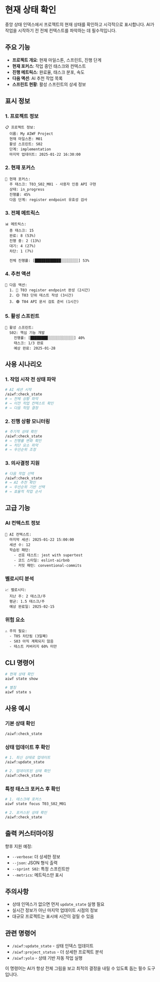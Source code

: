 # 현재 상태 확인

중앙 상태 인덱스에서 프로젝트의 현재 상태를 확인하고 시각적으로 표시합니다. AI가 작업을 시작하기 전 전체 컨텍스트를 파악하는 데 필수적입니다.

## 주요 기능

- **프로젝트 개요**: 현재 마일스톤, 스프린트, 진행 단계
- **현재 포커스**: 작업 중인 태스크와 컨텍스트
- **진행 메트릭스**: 완료율, 태스크 분포, 속도
- **다음 액션**: AI 추천 작업 목록
- **스프린트 현황**: 활성 스프린트의 상세 정보

## 표시 정보

### 1. 프로젝트 정보
```
📋 프로젝트 정보:
  이름: My AIWF Project
  현재 마일스톤: M01
  활성 스프린트: S02
  단계: implementation
  마지막 업데이트: 2025-01-22 16:30:00
```

### 2. 현재 포커스
```
🎯 현재 포커스:
  주 태스크: T03_S02_M01 - 사용자 인증 API 구현
  상태: in_progress
  진행률: 45%
  다음 단계: register endpoint 유효성 검사
```

### 3. 전체 메트릭스
```
📊 메트릭스:
  총 태스크: 15
  완료: 8 (53%)
  진행 중: 2 (13%)
  대기: 4 (27%)
  차단: 1 (7%)

  전체 진행률: [████████████░░░░░░░░] 53%
```

### 4. 추천 액션
```
🚀 다음 액션:
  1. 🔴 T03 register endpoint 완성 (2시간)
  2. 🟡 T03 단위 테스트 작성 (3시간)
  3. 🟢 T04 API 문서 검토 준비 (1시간)
```

### 5. 활성 스프린트
```
📅 활성 스프린트:
  S02: 핵심 기능 개발
    진행률: [████████░░░░░░░░░░░░] 40%
    태스크: 1/3 완료
    예상 완료: 2025-01-28
```

## 사용 시나리오

### 1. 작업 시작 전 상태 파악
```bash
# AI 세션 시작
/aiwf:check_state
# → 전체 상황 파악
# → 이전 작업 컨텍스트 확인
# → 다음 작업 결정
```

### 2. 진행 상황 모니터링
```bash
# 주기적 상태 확인
/aiwf:check_state
# → 진행률 변화 확인
# → 차단 요소 파악
# → 우선순위 조정
```

### 3. 의사결정 지원
```bash
# 다음 작업 선택
/aiwf:check_state
# → AI 추천 확인
# → 우선순위 기반 선택
# → 효율적 작업 순서
```

## 고급 기능

### AI 컨텍스트 정보
```
🤖 AI 컨텍스트:
  마지막 세션: 2025-01-22 15:00:00
  세션 수: 12
  학습된 패턴:
    - 선호 테스트: jest with supertest
    - 코드 스타일: eslint-airbnb
    - 커밋 패턴: conventional-commits
```

### 벨로시티 분석
```
📈 벨로시티:
  지난 주: 2 태스크/주
  평균: 1.5 태스크/주
  예상 완료일: 2025-02-15
```

### 위험 요소
```
⚠️ 주의 필요:
  - T05 차단됨 (3일째)
  - S03 아직 계획되지 않음
  - 테스트 커버리지 60% 미만
```

## CLI 명령어

```bash
# 현재 상태 확인
aiwf state show

# 별칭
aiwf state s
```

## 사용 예시

### 기본 상태 확인
```bash
/aiwf:check_state
```

### 상태 업데이트 후 확인
```bash
# 1. 최신 상태로 업데이트
/aiwf:update_state

# 2. 업데이트된 상태 확인
/aiwf:check_state
```

### 특정 태스크 포커스 후 확인
```bash
# 1. 태스크에 포커스
aiwf state focus T03_S02_M01

# 2. 포커스된 상태 확인
/aiwf:check_state
```

## 출력 커스터마이징

향후 지원 예정:
- `--verbose`: 더 상세한 정보
- `--json`: JSON 형식 출력
- `--sprint S02`: 특정 스프린트만
- `--metrics`: 메트릭스만 표시

## 주의사항

- 상태 인덱스가 없으면 먼저 `update_state` 실행 필요
- 실시간 정보가 아닌 마지막 업데이트 시점의 정보
- 대규모 프로젝트는 표시에 시간이 걸릴 수 있음

## 관련 명령어

- `/aiwf:update_state` - 상태 인덱스 업데이트
- `/aiwf:project_status` - 더 상세한 프로젝트 분석
- `/aiwf:yolo` - 상태 기반 자동 작업 실행

이 명령어는 AI가 항상 전체 그림을 보고 최적의 결정을 내릴 수 있도록 돕는 필수 도구입니다.
